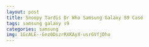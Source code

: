 ```yaml
---
layout: post
title: Snoopy Tardis Dr Who Samsung Galaxy S9 Case
tags: samsung galaxy s9
categories: samsung
img: 1GcALE--Gnz0DszrRXKAyX-usrGVfjDhu
---
```

